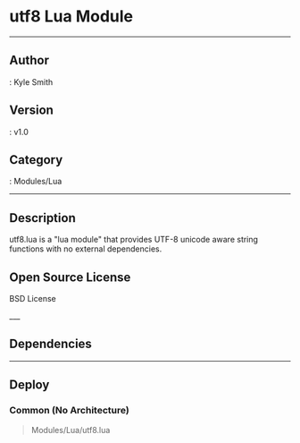 # utf8 Lua Module
___

## Author
 : Kyle Smith

## Version
 : v1.0

## Category
 : Modules/Lua
___

## Description
<p>utf8.lua is a "lua module" that provides UTF-8 unicode aware string functions with no external dependencies.</p>

<h2>Open Source License</h2>
<p>BSD License</p>
___

## Dependencies


___

## Deploy

### Common (No Architecture)

> Modules/Lua/utf8.lua  
